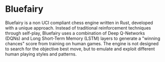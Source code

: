 # Bluefairy

Bluefairy is a non UCI compliant chess engine written in Rust, developed with a unique approach. Instead of traditional reinforcement techniques through self-play, Bluefairy uses a combination of Deep Q-Networks (DQNs) and Long Short-Term Memory (LSTM) layers to generate a "winning chances" score from training on human games. The engine is not designed to search for the objective best move, but to emulate and exploit different human playing styles and patterns.
